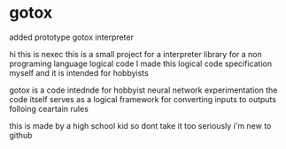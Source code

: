 # gotox
added prototype gotox interpreter



hi this is nexec
this is a small project for a interpreter library for a non programing language logical code
I made this logical code specification myself and it is intended for hobbyists

gotox is a code intednde for hobbyist neural network experimentation
the code itself serves as a logical framework for converting inputs to outputs folloing ceartain rules

this is made by a high school kid so dont take it too seriously
 i'm new to github
